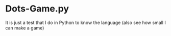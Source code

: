 # Dots-Game.py

It is just a test that I do in Python to know the language (also see how small I can make a game)
